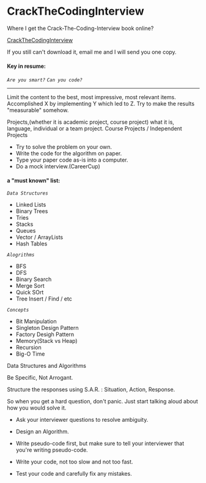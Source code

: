 CrackTheCodingInterview
=======================

Where I get the Crack-The-Coding-Interview book online?

[CrackTheCodingInterview][1]

If you still can't download it, email me and I will send you one copy.


#### Key in resume:

_`Are you smart?`_
_`Can you code?`_

***
Limit the content to the best, most impressive, most relevant items.
Accomplished X by implementing Y which led to Z.
Try to make the results "measurable" somehow.

Projects,(whether it is academic project, course project) what it is, language, individual or a team project.
Course Projects / Independent Projects

- Try to solve the problem on your own.
- Write the code for the algorithm on paper.
- Type your paper code as-is into a computer.
- Do a mock interview.(CareerCup)

#### a "must known" list:
_`Data Structures`_

- Linked Lists
- Binary Trees
- Tries
- Stacks
- Queues
- Vector / ArrayLists
- Hash Tables

_`Alogrithms`_
- BFS
- DFS
- Binary Search
- Merge Sort
- Quick SOrt
- Tree Insert / Find / etc

_`Concepts`_
- Bit Manipulation
- Singleton Design Pattern
- Factory Desigh Pattern
- Memory(Stack vs Heap)
- Recursion
- Big-O Time

Data Structures and Algorithms

Be Specific, Not Arrogant.

Structure the responses using S.A.R. : Situation, Action, Response.

So when you get a hard question, don't panic. Just start talking aloud about how you would solve it.

- Ask your interviewer questions to resolve ambiguity.

- Design an Algorithm.

- Write pseudo-code first, but make sure to tell your interviewer that you're writing pseudo-code.

- Write your code, not too slow and not too fast.

- Test your code and carefully fix any mistakes.

[1]:http://yun.baidu.com/share/link?uk=923744475&shareid=1595974228
